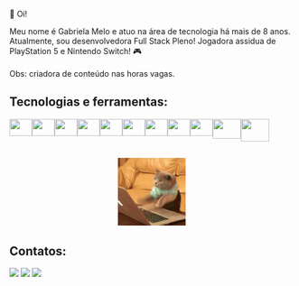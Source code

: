 👋 Oi! 

Meu nome é Gabriela Melo e atuo na área de tecnologia há mais de 8 anos. Atualmente, sou desenvolvedora Full Stack Pleno! 
Jogadora assidua de PlayStation 5 e Nintendo Switch! 🎮<br/><br/>
Obs: criadora de conteúdo nas horas vagas.

## Tecnologias e ferramentas:
<div style="display: flex;">
  <img height="30" width="40" src="https://cdn.jsdelivr.net/gh/devicons/devicon/icons/html5/html5-original.svg" />
  <img height="30" width="40" src="https://cdn.jsdelivr.net/gh/devicons/devicon/icons/css3/css3-original.svg" />
  <img height="30" width="40" src="https://cdn.jsdelivr.net/gh/devicons/devicon/icons/javascript/javascript-original.svg" />
  <img height="30" width="40" src="https://cdn.jsdelivr.net/gh/devicons/devicon/icons/typescript/typescript-original.svg" />
  <img height="30" width="40" src="https://cdn.jsdelivr.net/gh/devicons/devicon/icons/react/react-original.svg" />
  <img height="30" width="40" src="https://cdn.jsdelivr.net/gh/devicons/devicon/icons/vuejs/vuejs-original.svg" />
  <img height="30" width="40" src="https://cdn.jsdelivr.net/gh/devicons/devicon/icons/jquery/jquery-original.svg" />
  <img height="30" width="40" src="https://cdn.jsdelivr.net/gh/devicons/devicon/icons/git/git-original.svg" />
  <img height="30" width="40" src="https://cdn.jsdelivr.net/gh/devicons/devicon/icons/magento/magento-original.svg" />
  <img height="35" width="50" src="https://cdn.jsdelivr.net/gh/devicons/devicon/icons/php/php-original.svg" />
  <img height="40" width="50" src="https://cdn.jsdelivr.net/gh/devicons/devicon/icons/docker/docker-original.svg" />
  <i class="devicon-wordpress-plain"></i>
</div>

##
<div align="center">
  <img height="120" width="120" src="2GU.gif" />
</div>

## Contatos:
<div>
<a href="https://instagram.com/gaabmmelo.dev" target="_blank"><img loading="lazy" src="https://img.shields.io/badge/-Instagram-%23E4405F?style=for-the-badge&logo=instagram&logoColor=white" target="_blank"></a>
<a href = "mailto:contato@gaabmmelo@gmail.com"><img loading="lazy" src="https://img.shields.io/badge/Gmail-D14836?style=for-the-badge&logo=gmail&logoColor=white" target="_blank"></a>
<a href="https://www.linkedin.com/in/gaabmmelo" target="_blank"><img loading="lazy" src="https://img.shields.io/badge/-LinkedIn-%230077B5?style=for-the-badge&logo=linkedin&logoColor=white" target="_blank"></a>   
</div><br/>


